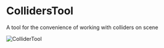 # CollidersTool
 A tool for the convenience of working with colliders on scene
 
![ColliderTool](https://github.com/emptyStory/CollidersTool/assets/168904953/4af0d366-61d2-4b0a-9312-1ed56d5b7c04)
